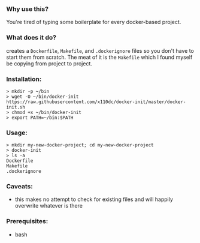 ### Why use this?

You're tired of typing some boilerplate for every docker-based project.  

### What does it do?

creates a `Dockerfile`, `Makefile`, and `.dockerignore` files so you don't have to
start them from scratch.  The meat of it is the `Makefile` which I found myself
be copying from project to project.

### Installation:

```
> mkdir -p ~/bin
> wget -O ~/bin/docker-init https://raw.githubusercontent.com/x110dc/docker-init/master/docker-init.sh
> chmod +x ~/bin/docker-init
> export PATH=~/bin:$PATH
```

### Usage:
```
> mkdir my-new-docker-project; cd my-new-docker-project
> docker-init
> ls -a
Dockerfile
Makefile
.dockerignore
```
### Caveats:
- this makes no attempt to check for existing files and will happily overwrite
whatever is there

### Prerequisites:
- bash
